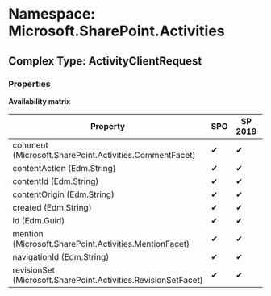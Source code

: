 # Namespace: Microsoft.SharePoint.Activities

## Complex Type: ActivityClientRequest

### Properties

**Availability matrix**

Property | SPO | SP 2019 | SP 2016 | SP 2013
----------|-----|---------|---------|--------
comment (Microsoft.SharePoint.Activities.CommentFacet) | ✔ | ✔ | ✖ | ✖
contentAction (Edm.String) | ✔ | ✔ | ✖ | ✖
contentId (Edm.String) | ✔ | ✔ | ✖ | ✖
contentOrigin (Edm.String) | ✔ | ✔ | ✖ | ✖
created (Edm.String) | ✔ | ✔ | ✖ | ✖
id (Edm.Guid) | ✔ | ✔ | ✖ | ✖
mention (Microsoft.SharePoint.Activities.MentionFacet) | ✔ | ✔ | ✖ | ✖
navigationId (Edm.String) | ✔ | ✔ | ✖ | ✖
revisionSet (Microsoft.SharePoint.Activities.RevisionSetFacet) | ✔ | ✔ | ✖ | ✖
